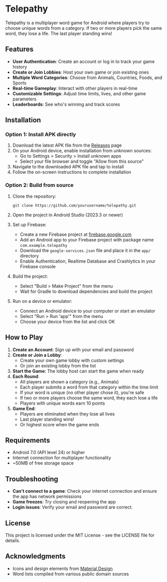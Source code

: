 # Telepathy

Telepathy is a multiplayer word game for Android where players try to choose unique words from a category. If two or more players pick the same word, they lose a life. The last player standing wins!

## Features

- **User Authentication**: Create an account or log in to track your game history
- **Create or Join Lobbies**: Host your own game or join existing ones
- **Multiple Word Categories**: Choose from Animals, Countries, Foods, and Sports
- **Real-time Gameplay**: Interact with other players in real-time
- **Customizable Settings**: Adjust time limits, lives, and other game parameters
- **Leaderboards**: See who's winning and track scores

## Installation

### Option 1: Install APK directly

1. Download the latest APK file from the [Releases](https://github.com/yourusername/telepathy/releases) page
2. On your Android device, enable installation from unknown sources:
   - Go to Settings > Security > Install unknown apps
   - Select your file browser and toggle "Allow from this source"
3. Navigate to the downloaded APK file and tap to install
4. Follow the on-screen instructions to complete installation

### Option 2: Build from source

1. Clone the repository:
   ```
   git clone https://github.com/yourusername/telepathy.git
   ```

2. Open the project in Android Studio (2023.3 or newer)

3. Set up Firebase:
   - Create a new Firebase project at [firebase.google.com](https://firebase.google.com)
   - Add an Android app to your Firebase project with package name `com.example.telepathy`
   - Download the `google-services.json` file and place it in the `app/` directory
   - Enable Authentication, Realtime Database and Crashlytics in your Firebase console

4. Build the project:
   - Select "Build > Make Project" from the menu
   - Wait for Gradle to download dependencies and build the project

5. Run on a device or emulator:
   - Connect an Android device to your computer or start an emulator
   - Select "Run > Run 'app'" from the menu
   - Choose your device from the list and click OK

## How to Play

1. **Create an Account**: Sign up with your email and password
2. **Create or Join a Lobby**: 
   - Create your own game lobby with custom settings
   - Or join an existing lobby from the list
3. **Start the Game**: The lobby host can start the game when ready
4. **Each Round**:
   - All players are shown a category (e.g., Animals)
   - Each player submits a word from that category within the time limit
   - If your word is unique (no other player chose it), you're safe
   - If two or more players choose the same word, they each lose a life
   - Players with unique words earn 10 points
5. **Game End**: 
   - Players are eliminated when they lose all lives
   - Last player standing wins!
   - Or highest score when the game ends

## Requirements

- Android 7.0 (API level 24) or higher
- Internet connection for multiplayer functionality
- ~50MB of free storage space

## Troubleshooting

- **Can't connect to a game**: Check your internet connection and ensure the app has network permissions
- **Game freezes**: Try closing and reopening the app
- **Login issues**: Verify your email and password are correct.

## License

This project is licensed under the MIT License - see the LICENSE file for details.

## Acknowledgments

- Icons and design elements from [Material Design](https://material.io)
- Word lists compiled from various public domain sources
